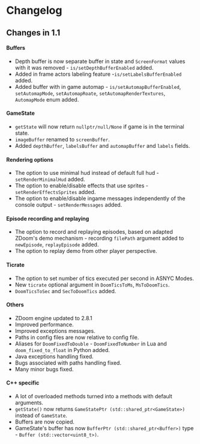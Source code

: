 # Changelog

## Changes in 1.1

#### Buffers

- Depth buffer is now separate buffer in state and `ScreenFormat` values with it was removed - `is/setDepthBufferEnabled` added.
- Added in frame actors labeling feature -`is/setLabelsBufferEnabled` added.
- Added buffer with in game automap - `is/setAutomapBufferEnabled`, `setAutomapMode`, `setAutomapRoate`, `setAutomapRenderTextures`, `AutomapMode` enum added.


#### GameState

- `getState` will now return `nullptr/null/None` if game is in the terminal state.
- `imageBuffer` renamed to `screenBuffer`.
- Added `depthBuffer`, `labelsBuffer` and `automapBuffer` and `labels` fields.


#### Rendering options

- The option to use minimal hud instead of default full hud - `setRenderMinimalHud` added.
- The option to enable/disable effects that use sprites - `setRenderEffectsSprites` added.
- The option to enable/disable ingame messages independently of the console output - `setRenderMessages` added.


#### Episode recording and replaying

- The option to record and replaying episodes, based on adapted ZDoom's demo mechanism - 
recording `filePath` argument added to `newEpisode`, `replayEpisode` added.
- The option to replay demo from other player perspective.

#### Ticrate

- The option to set number of tics executed per second in ASNYC Modes.
- New `ticrate` optional argument in `DoomTicsToMs`, `MsToDoomTics`.
- `DoomTicsToSec` and `SecToDoomTics` added.


#### Others

- ZDoom engine updated to 2.8.1
- Improved performance.
- Improved exceptions messages.
- Paths in config files are now relative to config file.
- Aliases for `DoomFixedToDouble` - `DoomFixedToNumber` in Lua and `doom_fixed_to_float` in Python added.
- Java exceptions handling fixed.
- Bugs associated with paths handling fixed.
- Many minor bugs fixed.


#### C++ specific

- A lot of overloaded methods turned into a methods with default arguments.
- `getState()` now returns `GameStatePtr (std::shared_ptr<GameState>)` instead of `GameState`.
- Buffers are now copied.
- GameState's buffer has now `BufferPtr (std::shared_ptr<Buffer>)` type - `Buffer (std::vector<uint8_t>)`.
